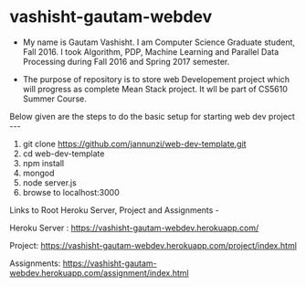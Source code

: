 # vashisht-gautam-webdev

- My name is Gautam Vashisht. I am Computer Science Graduate student, Fall 2016. 
I took Algorithm, PDP, Machine Learning and Parallel Data Processing during Fall 2016 and Spring 2017 semester.

- The purpose of repository is to store web Developement project which will progress as complete Mean Stack project.
It wll be part of CS5610 Summer Course.


Below given are the steps to do the basic setup for starting web dev project ---

1. git clone https://github.com/jannunzi/web-dev-template.git
1. cd web-dev-template
1. npm install
1. mongod
1. node server.js
1. browse to localhost:3000

Links to Root Heroku Server, Project and Assignments -

Heroku Server :
https://vashisht-gautam-webdev.herokuapp.com/

Project:
https://vashisht-gautam-webdev.herokuapp.com/project/index.html

Assignments:
https://vashisht-gautam-webdev.herokuapp.com/assignment/index.html



